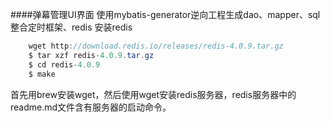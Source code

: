 ####弹幕管理UI界面
    使用mybatis-generator逆向工程生成dao、mapper、sql
    整合定时框架、redis
    安装redis
``` java
    wget http://download.redis.io/releases/redis-4.0.9.tar.gz
    $ tar xzf redis-4.0.9.tar.gz
    $ cd redis-4.0.9
    $ make
```
首先用brew安装wget，然后使用wget安装redis服务器，redis服务器中的readme.md文件含有服务器的启动命令。

   
  